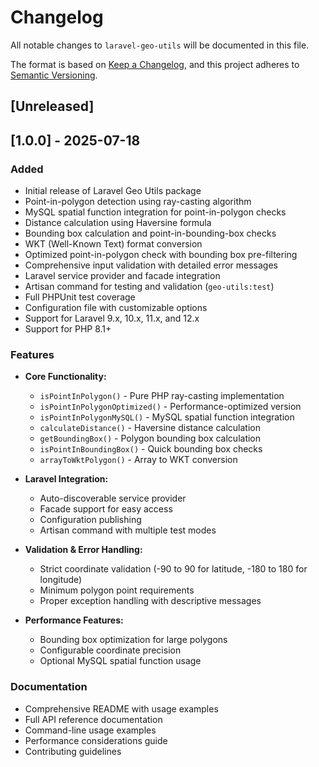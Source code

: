 # Changelog

All notable changes to `laravel-geo-utils` will be documented in this file.

The format is based on [Keep a Changelog](https://keepachangelog.com/en/1.0.0/),
and this project adheres to [Semantic Versioning](https://semver.org/spec/v2.0.0.html).

## [Unreleased]

## [1.0.0] - 2025-07-18

### Added
- Initial release of Laravel Geo Utils package
- Point-in-polygon detection using ray-casting algorithm
- MySQL spatial function integration for point-in-polygon checks
- Distance calculation using Haversine formula
- Bounding box calculation and point-in-bounding-box checks
- WKT (Well-Known Text) format conversion
- Optimized point-in-polygon check with bounding box pre-filtering
- Comprehensive input validation with detailed error messages
- Laravel service provider and facade integration
- Artisan command for testing and validation (`geo-utils:test`)
- Full PHPUnit test coverage
- Configuration file with customizable options
- Support for Laravel 9.x, 10.x, 11.x, and 12.x
- Support for PHP 8.1+

### Features
- **Core Functionality:**
  - `isPointInPolygon()` - Pure PHP ray-casting implementation
  - `isPointInPolygonOptimized()` - Performance-optimized version
  - `isPointInPolygonMySQL()` - MySQL spatial function integration
  - `calculateDistance()` - Haversine distance calculation
  - `getBoundingBox()` - Polygon bounding box calculation
  - `isPointInBoundingBox()` - Quick bounding box checks
  - `arrayToWktPolygon()` - Array to WKT conversion

- **Laravel Integration:**
  - Auto-discoverable service provider
  - Facade support for easy access
  - Configuration publishing
  - Artisan command with multiple test modes

- **Validation & Error Handling:**
  - Strict coordinate validation (-90 to 90 for latitude, -180 to 180 for longitude)
  - Minimum polygon point requirements
  - Proper exception handling with descriptive messages

- **Performance Features:**
  - Bounding box optimization for large polygons
  - Configurable coordinate precision
  - Optional MySQL spatial function usage

### Documentation
- Comprehensive README with usage examples
- Full API reference documentation
- Command-line usage examples
- Performance considerations guide
- Contributing guidelines